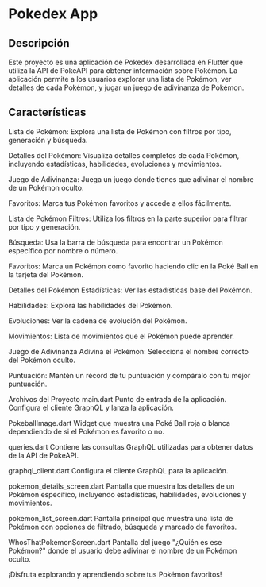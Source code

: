 # Pokedex App
## Descripción
Este proyecto es una aplicación de Pokedex desarrollada en Flutter que utiliza la API de PokeAPI para obtener información sobre Pokémon. La aplicación permite a los usuarios explorar una lista de Pokémon, ver detalles de cada Pokémon, y jugar un juego de adivinanza de Pokémon.

## Características
Lista de Pokémon: Explora una lista de Pokémon con filtros por tipo, generación y búsqueda.

Detalles del Pokémon: Visualiza detalles completos de cada Pokémon, incluyendo estadísticas, habilidades, evoluciones y movimientos.

Juego de Adivinanza: Juega un juego donde tienes que adivinar el nombre de un Pokémon oculto.

Favoritos: Marca tus Pokémon favoritos y accede a ellos fácilmente.

Lista de Pokémon
Filtros: Utiliza los filtros en la parte superior para filtrar por tipo y generación.

Búsqueda: Usa la barra de búsqueda para encontrar un Pokémon específico por nombre o número.

Favoritos: Marca un Pokémon como favorito haciendo clic en la Poké Ball en la tarjeta del Pokémon.

Detalles del Pokémon
Estadísticas: Ver las estadísticas base del Pokémon.

Habilidades: Explora las habilidades del Pokémon.

Evoluciones: Ver la cadena de evolución del Pokémon.

Movimientos: Lista de movimientos que el Pokémon puede aprender.

Juego de Adivinanza
Adivina el Pokémon: Selecciona el nombre correcto del Pokémon oculto.

Puntuación: Mantén un récord de tu puntuación y compáralo con tu mejor puntuación.

Archivos del Proyecto
main.dart
Punto de entrada de la aplicación. Configura el cliente GraphQL y lanza la aplicación.

PokeballImage.dart
Widget que muestra una Poké Ball roja o blanca dependiendo de si el Pokémon es favorito o no.

queries.dart
Contiene las consultas GraphQL utilizadas para obtener datos de la API de PokeAPI.

graphql_client.dart
Configura el cliente GraphQL para la aplicación.

pokemon_details_screen.dart
Pantalla que muestra los detalles de un Pokémon específico, incluyendo estadísticas, habilidades, evoluciones y movimientos.

pokemon_list_screen.dart
Pantalla principal que muestra una lista de Pokémon con opciones de filtrado, búsqueda y marcado de favoritos.

WhosThatPokemonScreen.dart
Pantalla del juego "¿Quién es ese Pokémon?" donde el usuario debe adivinar el nombre de un Pokémon oculto.

¡Disfruta explorando y aprendiendo sobre tus Pokémon favoritos!

